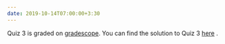 ```yaml
---
date: 2019-10-14T07:00:00+3:30
---
```

Quiz 3 is graded on <a href="https://www.gradescope.com/">gradescope</a>. You can find the solution to Quiz 3 [here](static_files/quizes/Quiz3-Solution.pdf) .
